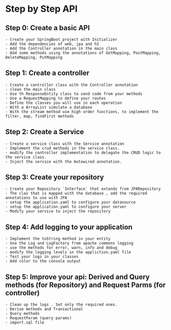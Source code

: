 # Step by Step API

## Step 0: Create a basic API
    - Create your SpringBoot project with Initializer
    - Add the dependencies of web, jpa and h2
    - Add the Controller annotation in the main class
    - Add some methods using the annotations of GetMapping, PostMapping, DeleteMapping, PutMapping

## Step 1: Create a controller
    - Create a controller class with the Controller annotation
    - clean the main class
    - Use th ResponseEntity class to send code from your methods
    - Use a RequestMapping to define your routes
    - Define the classes you will use in each operation
    - With a ArrayList simulate a database
    - With the stream method use high order functions, to implement the filter, map, findFirst methods

## Step 2: Create a Service
    - Create a service class with the Service annotation
    - Implement the crud methods in the service class.
    - modify the controller implementation to delegate the CRUD logic to the service class.
    - Inject the service with the Autowired annotation.

## Step 3: Create your repository
    - Create your Repository `Interface` that extends from JPARepository
    - The clas that is mapped with the database , add the required annotations to use with JPA
    - setup the application.yaml to configure your datasource
    - setup the application.yaml to configure your server
    - Modify your service to inject the repository
     
## Step 4: Add logging to your application
    - Implement the toString method in your entity
    - Use the Log and LogFactory from apache commons logging
    - use the methods for error, warn, info and debug
    - modify the logging levels in the appliction.yaml file
    - Test your logs in your classes
    - Add color to the console output

## Step 5: Improve your api:  Derived and Query methods (for Repository)  and Request Parms (for controller)
    - Clean up the logs . Set only the required ones.
    - Derive methods and Transactional
    - Query methods
    - RequestParam (query params)
    - import.sql file
